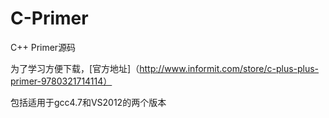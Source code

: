 # C-Primer
C++ Primer源码

为了学习方便下载，[官方地址]（http://www.informit.com/store/c-plus-plus-primer-9780321714114）

包括适用于gcc4.7和VS2012的两个版本
